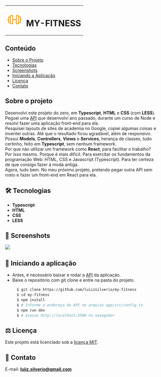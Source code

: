 <table>
  <tr>
    <td><img src="https://github.com/luiizsilverio/my-fitness/blob/master/images/icon.svg" style="width: 48px;" /></td>
    <td><h1>MY-FITNESS</h1></td>
  </tr>
</table>

## Conteúdo
* [Sobre o Projeto](#sobre-o-projeto)
* [Tecnologias](#hammer_and_wrench-tecnologias)
* [Screenshots](#camera_flash-screenshots)
* [Iniciando a Aplicação](#car-Iniciando-a-aplicação)
* [Licença](#balance_scale-licença)
* [Contato](#email-contato)


## Sobre o projeto
Desenvolvi este projeto do zero, em __Typescript__, __HTML__ e __CSS__ (com __LESS__).<br>
Peguei uma [API](https://github.com/luiizsilverio/api-academia) que desenvolvi ano passado, durante um curso de Node e resolvi fazer uma aplicação front-end para ela.<br>
Pesquisei layouts de sites de academia no Google, copiei algumas coisas e inventei outras. Até que o resultado ficou agradável, além de responsivo.<br>
Possui __Models__, __Controllers__, __Views__ e __Services__, herança de classes, tudo certinho, feito em __Typescript__, sem nenhum framework.<br>
Por que não utilizar um framework como __React__, para facilitar o trabalho?<br>
Por isso mesmo. Porque é mais difícil. Para exercitar os fundamentos da programação Web: HTML, CSS e Javascript (Typescript). Para ter certeza de que consigo fazer à moda antiga.<br>
Agora, tudo bem. No meu próximo projeto, pretendo pegar outra API sem rosto e fazer um front-end em React para ela.<br>


## :hammer_and_wrench: Tecnologias
* __Typescript__
* __HTML__
* __CSS__
* __LESS__


## :camera_flash: Screenshots
![](https://github.com/luiizsilverio/my-fitness/blob/master/images/my-fitness.gif)


## :car: Iniciando a aplicação
* Antes, é necessário baixar e rodar a [API](https://github.com/luiizsilverio/api-academia) da aplicação.
* Baixe o repositório com git clone e entre na pasta do projeto.
  ```bash
    $ git clone https://github.com/luiizsilverio/my-fitness
    $ cd my-fitness
    $ npm install
    $ # Informe o endereço da API no arquivo app/src/config.ts
    $ npm run dev
    $ # acesse http://localhost:5500 no navegador
  ```


## :balance_scale: Licença
Este projeto está licenciado sob a [licença MIT](LICENSE).

## :email: Contato

E-mail: [**luiiz.silverio@gmail.com**](mailto:luiiz.silverio@gmail.com)

